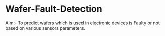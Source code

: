 # Wafer-Fault-Detection
Aim:- To predict wafers which is used in electronic devices is Faulty or not based on various sensors parameters.
